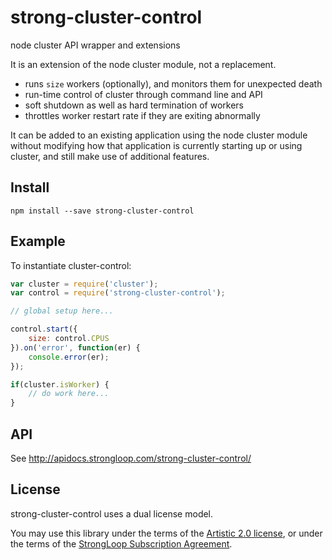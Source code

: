 # strong-cluster-control

node cluster API wrapper and extensions

It is an extension of the node cluster module, not a replacement.

- runs `size` workers (optionally), and monitors them for unexpected death
- run-time control of cluster through command line and API
- soft shutdown as well as hard termination of workers
- throttles worker restart rate if they are exiting abnormally

It can be added to an existing application using the node cluster module without
modifying how that application is currently starting up or using cluster, and
still make use of additional features.


## Install

    npm install --save strong-cluster-control


## Example

To instantiate cluster-control:

```javascript
var cluster = require('cluster');
var control = require('strong-cluster-control');

// global setup here...

control.start({
    size: control.CPUS
}).on('error', function(er) {
    console.error(er);
});

if(cluster.isWorker) {
    // do work here...
}
```


## API

See http://apidocs.strongloop.com/strong-cluster-control/


## License

strong-cluster-control uses a dual license model.

You may use this library under the terms of the [Artistic 2.0 license][],
or under the terms of the [StrongLoop Subscription Agreement][].

[Artistic 2.0 license]: http://opensource.org/licenses/Artistic-2.0
[StrongLoop Subscription Agreement]: http://strongloop.com/license
